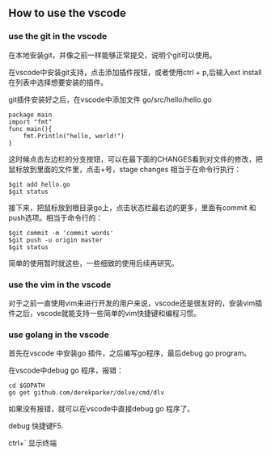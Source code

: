 
## How to use the vscode

### use the git in the vscode

在本地安装git，并像之前一样能够正常提交，说明个git可以使用。

在vscode中安装git支持，点击添加插件按钮，或者使用ctrl + p,后输入ext install 在列表中选择想要安装的插件。

git插件安装好之后，在vscode中添加文件 go/src/hello/hello.go

```
package main
import "fmt"
func main(){
    fmt.Println("hello, world!")
}
```

这时候点击左边栏的分支按钮，可以在最下面的CHANGES看到对文件的修改，把鼠标放到里面的文件里，点击+号，stage changes 相当于在命令行执行：

```
$git add hello.go
$git status
```
接下来，把鼠标放到根目录go上，点击状态栏最右边的更多，里面有commit 和 push选项。相当于命令行的：

```
$git commit -m 'commit words'
$git push -u origin master
$git status
```

简单的使用暂时就这些，一些细致的使用后续再研究。

### use the vim in the vscode

对于之前一直使用vim来进行开发的用户来说，vscode还是很友好的，安装vim插件之后，vscode就能支持一些简单的vim快捷键和编程习惯。

### use golang in the vscode

首先在vscode 中安装go 插件，之后编写go程序，最后debug go program。

在vscode中debug go 程序，报错：

```
cd $GOPATH
go get github.com/derekparker/delve/cmd/dlv
```

如果没有报错，就可以在vscode中直接debug go 程序了。

debug 快捷键F5.

ctrl+` 显示终端
